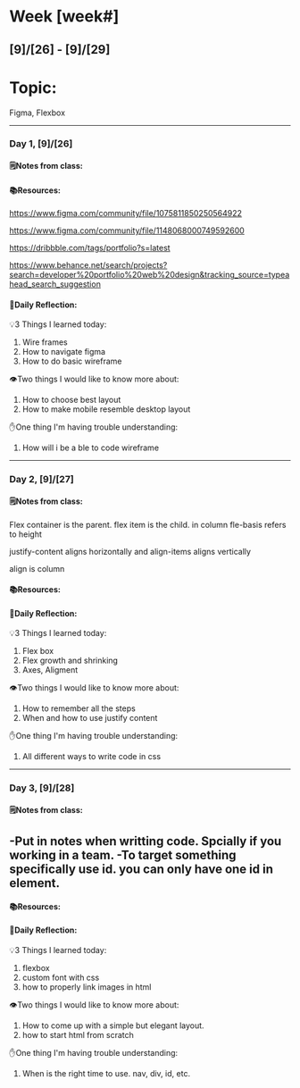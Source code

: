 # Week [week#]
## [9]/[26] - [9]/[29]

# Topic:
Figma, Flexbox
___

### Day 1, [9]/[26]

#### 🗒️Notes from class:


#### 📚Resources:
https://www.figma.com/community/file/1075811850250564922

https://www.figma.com/community/file/1148068000749592600

https://dribbble.com/tags/portfolio?s=latest

https://www.behance.net/search/projects?search=developer%20portfolio%20web%20design&tracking_source=typeahead_search_suggestion

#### 💭Daily Reflection:


💡3 Things I learned today:
1. Wire frames
2. How to navigate figma
3. How to do basic wireframe

👁️Two things I would like to know more about:
1. How to choose best layout
2. How to make mobile resemble desktop layout

✋One thing I'm having trouble understanding:
1. How will i be a ble to code wireframe


___

### Day 2, [9]/[27] 

#### 🗒️Notes from class:
Flex container is the parent. flex item is the child. 
in column fle-basis refers to height

justify-content aligns horizontally and align-items aligns vertically

align is column
#### 📚Resources:


#### 💭Daily Reflection:

💡3 Things I learned today:
1. Flex box
2. Flex growth and shrinking
3. Axes, Aligment

👁️Two things I would like to know more about:
1. How to remember all the steps
2. When and how to use justify content

✋One thing I'm having trouble understanding:
1. All different ways to write code in css

___

### Day 3, [9]/[28]
#### 🗒️Notes from class:
-Put in notes when writting code. Spcially if you working in a team. 
-To target something specifically use id. you can only have one id in element.
-
#### 📚Resources:

#### 💭Daily Reflection:

💡3 Things I learned today:
1. flexbox
2. custom font with css
3. how to properly link images in html

👁️Two things I would like to know more about:
1. How to come up with a simple but elegant layout.
2. how to start html from scratch

✋One thing I'm having trouble understanding:
1. When is the right time to use. nav, div, id, etc.
 

